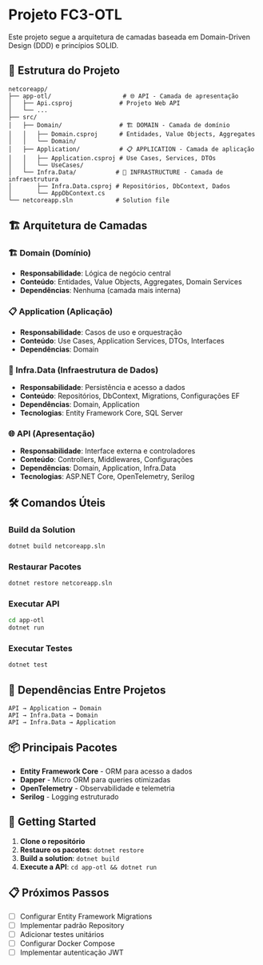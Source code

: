 # Projeto FC3-OTL

Este projeto segue a arquitetura de camadas baseada em Domain-Driven Design (DDD) e princípios SOLID.

## 📁 Estrutura do Projeto

```
netcoreapp/
├── app-otl/                    # 🌐 API - Camada de apresentação
│   ├── Api.csproj             # Projeto Web API
│   └── ...
├── src/
│   ├── Domain/                # 🏗️ DOMAIN - Camada de domínio
│   │   ├── Domain.csproj      # Entidades, Value Objects, Aggregates
│   │   └── Domain/
│   ├── Application/           # 📋 APPLICATION - Camada de aplicação
│   │   ├── Application.csproj # Use Cases, Services, DTOs
│   │   └── UseCases/
│   └── Infra.Data/           # 💾 INFRASTRUCTURE - Camada de infraestrutura
│       ├── Infra.Data.csproj # Repositórios, DbContext, Dados
│       └── AppDbContext.cs
└── netcoreapp.sln            # Solution file
```

## 🏗️ Arquitetura de Camadas

### 🏗️ Domain (Domínio)
- **Responsabilidade**: Lógica de negócio central
- **Conteúdo**: Entidades, Value Objects, Aggregates, Domain Services
- **Dependências**: Nenhuma (camada mais interna)

### 📋 Application (Aplicação)
- **Responsabilidade**: Casos de uso e orquestração
- **Conteúdo**: Use Cases, Application Services, DTOs, Interfaces
- **Dependências**: Domain

### 💾 Infra.Data (Infraestrutura de Dados)
- **Responsabilidade**: Persistência e acesso a dados
- **Conteúdo**: Repositórios, DbContext, Migrations, Configurações EF
- **Dependências**: Domain, Application
- **Tecnologias**: Entity Framework Core, SQL Server

### 🌐 API (Apresentação)
- **Responsabilidade**: Interface externa e controladores
- **Conteúdo**: Controllers, Middlewares, Configurações
- **Dependências**: Domain, Application, Infra.Data
- **Tecnologias**: ASP.NET Core, OpenTelemetry, Serilog

## 🛠️ Comandos Úteis

### Build da Solution
```bash
dotnet build netcoreapp.sln
```

### Restaurar Pacotes
```bash
dotnet restore netcoreapp.sln
```

### Executar API
```bash
cd app-otl
dotnet run
```

### Executar Testes
```bash
dotnet test
```

## 🔗 Dependências Entre Projetos

```
API → Application → Domain
API → Infra.Data → Domain
API → Infra.Data → Application
```

## 📦 Principais Pacotes

- **Entity Framework Core** - ORM para acesso a dados
- **Dapper** - Micro ORM para queries otimizadas
- **OpenTelemetry** - Observabilidade e telemetria
- **Serilog** - Logging estruturado

## 🚀 Getting Started

1. **Clone o repositório**
2. **Restaure os pacotes**: `dotnet restore`
3. **Build a solution**: `dotnet build`
4. **Execute a API**: `cd app-otl && dotnet run`

## 📋 Próximos Passos

- [ ] Configurar Entity Framework Migrations
- [ ] Implementar padrão Repository
- [ ] Adicionar testes unitários
- [ ] Configurar Docker Compose
- [ ] Implementar autenticação JWT 